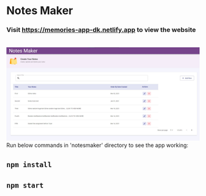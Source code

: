 # Notes Maker
### Visit https://memories-app-dk.netlify.app to view the website <br/><br/>

![Screenshot](Screenshot.jpg)<br/>
Run below commands in 'notesmaker' directory to see the app working: 
## `npm install`
## `npm start`<br/>

